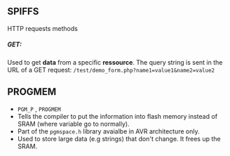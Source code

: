 SPIFFS
-

HTTP requests methods
##### GET: 
Used to get **data** from a specific **ressource**. The query string is sent in the URL of a GET request: 
`/test/demo_form.php?name1=value1&name2=value2`


PROGMEM 
-
- `PGM_P` , `PROGMEM` 
- Tells the compiler to put the information into flash memory instead of SRAM (where variable go to normally).
- Part of the `pgmspace.h` library avaialbe in AVR architecture only. 
- Used to store large data (e.g strings) that don't change. It frees up the SRAM.
  

